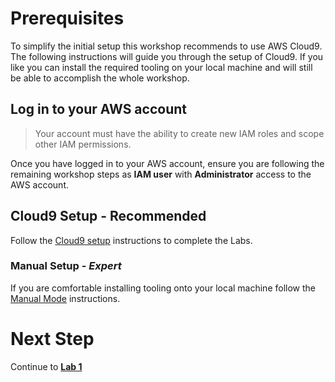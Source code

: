 # Prerequisites

To simplify the initial setup this workshop recommends to use AWS Cloud9. The following instructions will guide you through the setup of Cloud9. If you like you can install the required tooling on your local machine and will still be able to accomplish the whole workshop.

## Log in to your AWS account
> Your account must have the ability to create new IAM roles and scope other IAM permissions.

Once you have logged in to your AWS account, ensure you are following the remaining workshop steps
as **IAM user** with **Administrator** access to the AWS account.

## Cloud9 Setup - **Recommended**

Follow the [Cloud9 setup](cloud9-mode.md) instructions to complete the Labs.

### Manual Setup - *Expert*

If you are comfortable installing tooling onto your local machine follow the [Manual Mode](manual-mode.md) instructions.

# Next Step

Continue to [**Lab 1**](lab1.md)